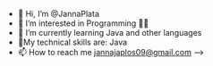 
<!--
- 👋 Hi, I’m @JannaPlata 
- 👀 I’m interested in Programming👩‍💻
- 🌱 I’m currently learning Java and other languages
- 📍My technical skills are Java
📫 How to reach me jannajaplos09@gmail.com
-->





- 👋 Hi, I’m @JannaPlata
- 👀 I’m interested in Programming 👩‍💻
- 🌱 I’m currently learning Java and other languages
- 📍My technical skills are: Java
- 📫 How to reach me jannajaplos09@gmail.com
-->
